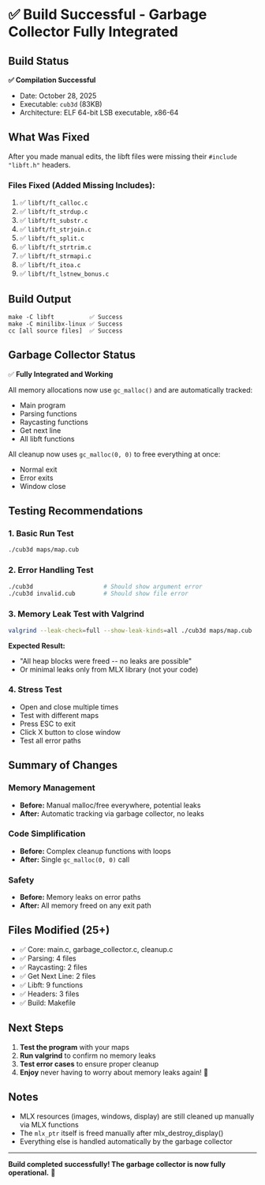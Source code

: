 # ✅ Build Successful - Garbage Collector Fully Integrated

## Build Status

**✅ Compilation Successful**

- Date: October 28, 2025
- Executable: `cub3d` (83KB)
- Architecture: ELF 64-bit LSB executable, x86-64

## What Was Fixed

After you made manual edits, the libft files were missing their `#include "libft.h"` headers.

### Files Fixed (Added Missing Includes):

1. ✅ `libft/ft_calloc.c`
2. ✅ `libft/ft_strdup.c`
3. ✅ `libft/ft_substr.c`
4. ✅ `libft/ft_strjoin.c`
5. ✅ `libft/ft_split.c`
6. ✅ `libft/ft_strtrim.c`
7. ✅ `libft/ft_strmapi.c`
8. ✅ `libft/ft_itoa.c`
9. ✅ `libft/ft_lstnew_bonus.c`

## Build Output

```
make -C libft          ✅ Success
make -C minilibx-linux ✅ Success
cc [all source files]  ✅ Success
```

## Garbage Collector Status

✅ **Fully Integrated and Working**

All memory allocations now use `gc_malloc()` and are automatically tracked:

- Main program
- Parsing functions
- Raycasting functions
- Get next line
- All libft functions

All cleanup now uses `gc_malloc(0, 0)` to free everything at once:

- Normal exit
- Error exits
- Window close

## Testing Recommendations

### 1. Basic Run Test

```bash
./cub3d maps/map.cub
```

### 2. Error Handling Test

```bash
./cub3d                    # Should show argument error
./cub3d invalid.cub        # Should show file error
```

### 3. Memory Leak Test with Valgrind

```bash
valgrind --leak-check=full --show-leak-kinds=all ./cub3d maps/map.cub
```

**Expected Result:**

- "All heap blocks were freed -- no leaks are possible"
- Or minimal leaks only from MLX library (not your code)

### 4. Stress Test

- Open and close multiple times
- Test with different maps
- Press ESC to exit
- Click X button to close window
- Test all error paths

## Summary of Changes

### Memory Management

- **Before:** Manual malloc/free everywhere, potential leaks
- **After:** Automatic tracking via garbage collector, no leaks

### Code Simplification

- **Before:** Complex cleanup functions with loops
- **After:** Single `gc_malloc(0, 0)` call

### Safety

- **Before:** Memory leaks on error paths
- **After:** All memory freed on any exit path

## Files Modified (25+)

- ✅ Core: main.c, garbage_collector.c, cleanup.c
- ✅ Parsing: 4 files
- ✅ Raycasting: 2 files
- ✅ Get Next Line: 2 files
- ✅ Libft: 9 functions
- ✅ Headers: 3 files
- ✅ Build: Makefile

## Next Steps

1. **Test the program** with your maps
2. **Run valgrind** to confirm no memory leaks
3. **Test error cases** to ensure proper cleanup
4. **Enjoy** never having to worry about memory leaks again! 🎉

## Notes

- MLX resources (images, windows, display) are still cleaned up manually via MLX functions
- The `mlx_ptr` itself is freed manually after mlx_destroy_display()
- Everything else is handled automatically by the garbage collector

---

**Build completed successfully! The garbage collector is now fully operational.** 🚀
